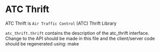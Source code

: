 ATC Thrift
==========

ATC Thrift is `Air Traffic Control` (ATC) Thrift Library

`atc_thrift.thrift` contains the description of the atc_thrift interface.
Change to the API should be made in this file and the client/server code should
be regenerated using:
  make
